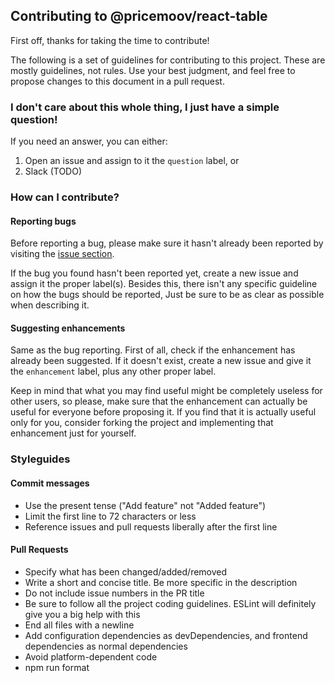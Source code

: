## Contributing to @pricemoov/react-table

First off, thanks for taking the time to contribute!

The following is a set of guidelines for contributing to this project. These are mostly guidelines, not rules. Use your best judgment, and feel free to propose changes to this document in a pull request.

### I don't care about this whole thing, I just have a simple question!

If you need an answer, you can either:

1. Open an issue and assign to it the `question` label, or
2. Slack (TODO)

### How can I contribute?

#### Reporting bugs

Before reporting a bug, please make sure it hasn't already been reported by visiting the
[issue section](todo).

If the bug you found hasn't been reported yet, create a new issue and assign it the proper label(s).
Besides this, there isn't any specific guideline on how the bugs should be reported, Just be sure
to be as clear as possible when describing it.

#### Suggesting enhancements

Same as the bug reporting. First of all, check if the enhancement has already been suggested.
If it doesn't exist, create a new issue and give it the `enhancement` label, plus any other proper label.

Keep in mind that what you may find useful might be completely useless for other users,
so please, make sure that the enhancement can actually be useful for everyone before proposing it.
If you find that it is actually useful only for you, consider forking the project and implementing that
enhancement just for yourself.

### Styleguides

#### Commit messages

- Use the present tense ("Add feature" not "Added feature")
- Limit the first line to 72 characters or less
- Reference issues and pull requests liberally after the first line

#### Pull Requests

- Specify what has been changed/added/removed
- Write a short and concise title. Be more specific in the description
- Do not include issue numbers in the PR title
- Be sure to follow all the project coding guidelines. ESLint will definitely give you a big help with this
- End all files with a newline
- Add configuration dependencies as devDependencies, and frontend dependencies as normal dependencies
- Avoid platform-dependent code
- npm run format
